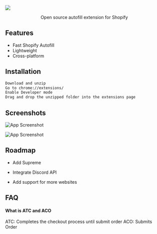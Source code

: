 
<img src="https://i.imgur.com/ZaQq9tm.png">

<p align="center">
Open source autofill extension for Shopify
</p>

## Features

- Fast Shopify Autofill
- Lightweight
- Cross-platform

## Installation


```bash
Download and unzip
Go to chrome://extensions/
Enable Developer mode
Drag and drop the unzipped folder into the extensions page
```
    


## Screenshots

![App Screenshot](https://i.imgur.com/aTQfQM8.png)

![App Screenshot](https://i.imgur.com/iSA3xGy.png)

## Roadmap

- Add Supreme

- Integrate Discord API

- Add support for more websites

## FAQ

#### What is ATC and ACO

ATC: Completes the checkout process until submit order
ACO: Submits Order
